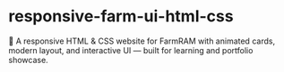 # responsive-farm-ui-html-css
🌾 A responsive HTML &amp; CSS website for FarmRAM with animated cards, modern layout, and interactive UI — built for learning and portfolio showcase.
